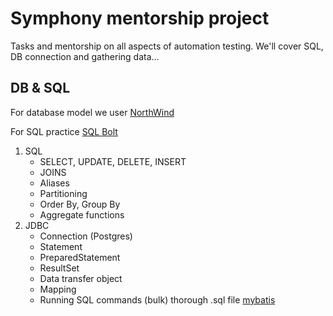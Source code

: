 # Symphony mentorship project


Tasks and mentorship on all aspects of automation testing. We'll cover SQL, DB connection and gathering data...

## DB & SQL


For database model we user [NorthWind](https://docs.yugabyte.com/latest/sample-data/northwind/)

For SQL practice [SQL Bolt](https://sqlbolt.com/lesson/select_queries_introduction)

1. SQL
    - SELECT, UPDATE, DELETE, INSERT
    - JOINS
    - Aliases
    - Partitioning
    - Order By, Group By
    - Aggregate functions
2. JDBC
   - Connection (Postgres)
   - Statement
   - PreparedStatement
   - ResultSet
   - Data transfer object
   - Mapping
   - Running SQL commands (bulk) thorough .sql file [mybatis](https://mybatis.org/mybatis-3/)

